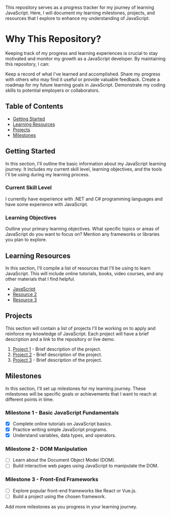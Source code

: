 This repository serves as a progress tracker for my journey of learning JavaScript. Here, I will document my learning milestones, projects, and resources that I explore to enhance my understanding of JavaScript.

# Why This Repository?

Keeping track of my progress and learning experiences is crucial to stay motivated and monitor my growth as a JavaScript developer. By maintaining this repository, I can:

Keep a record of what I've learned and accomplished.
Share my progress with others who may find it useful or provide valuable feedback.
Create a roadmap for my future learning goals in JavaScript.
Demonstrate my coding skills to potential employers or collaborators.

## Table of Contents

- [Getting Started](#getting-started)
- [Learning Resources](#Learning-Resources)
- [Projects](#projects)
- [Milestones](#Milestones)

## Getting Started

In this section, I'll outline the basic information about my JavaScript learning journey. It includes my current skill level, learning objectives, and the tools I'll be using during my learning process.

### Current Skill Level

I currently have experience with .NET and C# programming languages and  have some experience with JavaScript. 

### Learning Objectives

Outline your primary learning objectives. What specific topics or areas of JavaScript do you want to focus on? Mention any frameworks or libraries you plan to explore.


## Learning Resources

In this section, I'll compile a list of resources that I'll be using to learn JavaScript. This will include online tutorials, books, video courses, and any other materials that I find helpful.

- [JavaScript](https://www.codecademy.com/learn/introduction-to-javascript)
- [Resource 2](https://example.com/resource-2)
- [Resource 3](https://example.com/resource-3)


## Projects

This section will contain a list of projects I'll be working on to apply and reinforce my knowledge of JavaScript. Each project will have a brief description and a link to the repository or live demo.

1. [Project 1](https://github.com/yourusername/project-1) - Brief description of the project.
2. [Project 2](https://github.com/yourusername/project-2) - Brief description of the project.
3. [Project 3](https://github.com/yourusername/project-3) - Brief description of the project.

## Milestones

In this section, I'll set up milestones for my learning journey. These milestones will be specific goals or achievements that I want to reach at different points in time.

### Milestone 1 - Basic JavaScript Fundamentals

- [x] Complete online tutorials on JavaScript basics.
- [x] Practice writing simple JavaScript programs.
- [x] Understand variables, data types, and operators.

### Milestone 2 - DOM Manipulation

- [ ] Learn about the Document Object Model (DOM).
- [ ] Build interactive web pages using JavaScript to manipulate the DOM.

### Milestone 3 - Front-End Frameworks

- [ ] Explore popular front-end frameworks like React or Vue.js.
- [ ] Build a project using the chosen framework.

Add more milestones as you progress in your learning journey.

